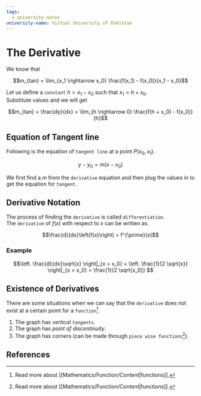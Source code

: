 ```yaml
---
tags:
  - university-notes
university-name: Virtual University of Pakistan
---
```


# The Derivative
We know that  

$$m_{tan} = \lim_{x_1 \rightarrow x_0} \frac{f(x_1) - f(x_0)}{x_1 - x_0}$$

Let us define a `constant` $h = x_1 - x_0$ such that $x_1 = h + x_0$.  
Substitute values and we will get  

$$m_{tan} = \frac{dy}{dx} =  \lim_{h \rightarrow 0} \frac{f(h + x_0) - f(x_0)}{h}$$

## Equation of Tangent line
Following is the equation of `tangent line` at a point $P(x_0, x_1)$.

$$y - y_0 = m(x - x_0)$$

We first find a $m$ from the `derivative` equation and then plug the values in to get the equation for `tangent`.

## Derivative Notation
The process of finding the `derivative` is called `differentiation`.  
The `derivative` of $f(x)$ with respect to $x$ can be written as.  

$$\frac{d}{dx}\left(f(x)\right) = f^{\prime}(x)$$

### Example

$$\left. \frac{d}{dx}\sqrt{x} \right|_{x = x_0} = \left. \frac{1}{2 \sqrt{x}} \right|_{x = x_0} = \frac{1}{2 \sqrt{x_0}} $$

## Existence of Derivatives
There are some situations when we can say that the `derivative` does not exist at a certain point for a `function`[^1].
1. The graph has _vertical `tangents`_.
2. The graph has _point of discontinuity_.
3. The graph has corners (can be made through `piece wise functions`[^1]).

## References

[^1]: Read more about [[Mathematics/Function/Content|functions]].
